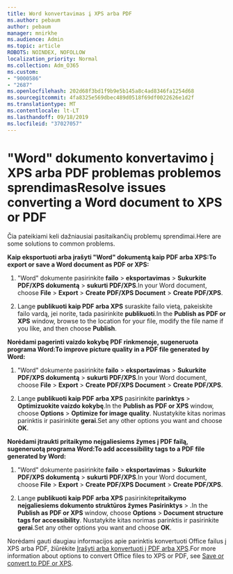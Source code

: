 ```yaml
---
title: Word konvertavimas į XPS arba PDF
ms.author: pebaum
author: pebaum
manager: mnirkhe
ms.audience: Admin
ms.topic: article
ROBOTS: NOINDEX, NOFOLLOW
localization_priority: Normal
ms.collection: Adm_O365
ms.custom:
- "9000586"
- "2687"
ms.openlocfilehash: 202d68f3bd1f9b9e5b145a8c4ad8346fa1254d68
ms.sourcegitcommit: 4fa8325e569dbec489d0518f69df0022626e1d2f
ms.translationtype: MT
ms.contentlocale: lt-LT
ms.lasthandoff: 09/18/2019
ms.locfileid: "37027057"
---
```

# <a name="resolve-issues-converting-a-word-document-to-xps-or-pdf"></a><span data-ttu-id="97fe0-102">"Word" dokumento konvertavimo į XPS arba PDF problemas problemos sprendimas</span><span class="sxs-lookup"><span data-stu-id="97fe0-102">Resolve issues converting a Word document to XPS or PDF</span></span>

<span data-ttu-id="97fe0-103">Čia pateikiami keli dažniausiai pasitaikančių problemų sprendimai.</span><span class="sxs-lookup"><span data-stu-id="97fe0-103">Here are some solutions to common problems.</span></span> 

<span data-ttu-id="97fe0-104">**Kaip eksportuoti arba įrašyti "Word" dokumentą kaip PDF arba XPS:**</span><span class="sxs-lookup"><span data-stu-id="97fe0-104">**To export or save a Word document as PDF or XPS:**</span></span>

1. <span data-ttu-id="97fe0-105">"Word" dokumente pasirinkite **failo** > **eksportavimas** > **Sukurkite PDF/XPS dokumentą** > **sukurti PDF/XPS**.</span><span class="sxs-lookup"><span data-stu-id="97fe0-105">In your Word document, choose  **File** > **Export** > **Create PDF/XPS Document** > **Create PDF/XPS**.</span></span>

2. <span data-ttu-id="97fe0-106">Lange **publikuoti kaip PDF arba XPS** suraskite failo vietą, pakeiskite failo vardą, jei norite, tada pasirinkite **publikuoti**.</span><span class="sxs-lookup"><span data-stu-id="97fe0-106">In the **Publish as PDF or XPS** window, browse to the location for your file, modify the file name if you like, and then choose **Publish**.</span></span>

<span data-ttu-id="97fe0-107">**Norėdami pagerinti vaizdo kokybę PDF rinkmenoje, sugeneruota programa Word:**</span><span class="sxs-lookup"><span data-stu-id="97fe0-107">**To improve picture quality in a PDF file generated by Word:**</span></span>

1. <span data-ttu-id="97fe0-108">"Word" dokumente pasirinkite **failo** > **eksportavimas** > **Sukurkite PDF/XPS dokumentą** > **sukurti PDF/XPS**.</span><span class="sxs-lookup"><span data-stu-id="97fe0-108">In your Word document, choose  **File** > **Export** > **Create PDF/XPS Document** > **Create PDF/XPS**.</span></span>

2. <span data-ttu-id="97fe0-109">Lange **publikuoti kaip PDF arba XPS** pasirinkite **parinktys** > **Optimizuokite vaizdo kokybę**.</span><span class="sxs-lookup"><span data-stu-id="97fe0-109">In the **Publish as PDF or XPS** window, choose **Options** > **Optimize for image quality**.</span></span> <span data-ttu-id="97fe0-110">Nustatykite kitas norimas parinktis ir pasirinkite **gerai**.</span><span class="sxs-lookup"><span data-stu-id="97fe0-110">Set any other options you want and choose **OK**.</span></span> 

<span data-ttu-id="97fe0-111">**Norėdami įtraukti pritaikymo neįgaliesiems žymes į PDF failą, sugeneruotą programa Word:**</span><span class="sxs-lookup"><span data-stu-id="97fe0-111">**To add accessibility tags to a PDF file generated by Word:**</span></span>
 
1. <span data-ttu-id="97fe0-112">"Word" dokumente pasirinkite **failo** > **eksportavimas** > **Sukurkite PDF/XPS dokumentą** > **sukurti PDF/XPS**.</span><span class="sxs-lookup"><span data-stu-id="97fe0-112">In your Word document, choose  **File** > **Export** > **Create PDF/XPS Document** > **Create PDF/XPS**.</span></span>

2. <span data-ttu-id="97fe0-113">Lange **publikuoti kaip PDF arba XPS** pasirinkite**pritaikymo neįgaliesiems dokumento struktūros žymes** **Pasirinktys** > .</span><span class="sxs-lookup"><span data-stu-id="97fe0-113">In the **Publish as PDF or XPS** window, choose **Options** > **Document structure tags for accessibility**.</span></span> <span data-ttu-id="97fe0-114">Nustatykite kitas norimas parinktis ir pasirinkite **gerai**.</span><span class="sxs-lookup"><span data-stu-id="97fe0-114">Set any other options you want and choose **OK**.</span></span>

<span data-ttu-id="97fe0-115">Norėdami gauti daugiau informacijos apie parinktis konvertuoti Office failus į XPS arba PDF, žiūrėkite [Įrašyti arba konvertuoti į PDF arba XPS](https://support.office.com/article/d85416c5-7d77-4fd6-a216-6f4bf7c7c110).</span><span class="sxs-lookup"><span data-stu-id="97fe0-115">For more information about options to convert Office files to XPS or PDF, see [Save or convert to PDF or XPS](https://support.office.com/article/d85416c5-7d77-4fd6-a216-6f4bf7c7c110).</span></span>